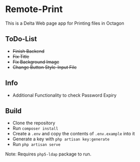Remote-Print
============
This is a Delta Web page app for Printing files in Octagon

ToDo-List
---------
* ~~Finish Backend~~
* ~~Fix Title~~
* ~~Fix Background Image~~
* ~~Change Button Style-Input File~~

Info
----
* Additional Functionality to check Password Expiry


Build
-----
* Clone the repository
* Run `composer install`
* Create a `.env` and copy the contents of `.env.example` into it
* Generate a key with `php artisan key:generate`
* Run `php artisan serve`

Note: Requires `php5-ldap` package to run.
